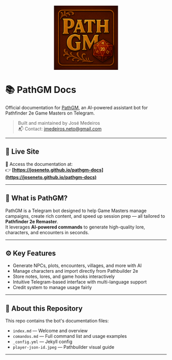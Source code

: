 <p align="center">
  <img src="logo.png" width="200" alt="PathGM Logo" />
</p>

# 📚 PathGM Docs

Official documentation for [PathGM](https://t.me/PathGM_Bot), an AI-powered assistant bot for Pathfinder 2e Game Masters on Telegram.

> Built and maintained by José Medeiros  
> 📬 Contact: jmedeiros.neto@gmail.com

---

## 🔗 Live Site

📖 Access the documentation at:  
👉 **[https://joseneto.github.io/pathgm-docs](https://joseneto.github.io/pathgm-docs)**

---

## 🧠 What is PathGM?

PathGM is a Telegram bot designed to help Game Masters manage campaigns, create rich content, and speed up session prep — all tailored to **Pathfinder 2e Remaster**.  
It leverages **AI-powered commands** to generate high-quality lore, characters, and encounters in seconds.

---

## ⚙️ Key Features

- Generate NPCs, plots, encounters, villages, and more with AI
- Manage characters and import directly from Pathbuilder 2e
- Store notes, lores, and game hooks interactively
- Intuitive Telegram-based interface with multi-language support
- Credit system to manage usage fairly

---

## 🧙 About this Repository

This repo contains the bot's documentation files:

- `index.md` — Welcome and overview
- `comandos.md` — Full command list and usage examples
- `_config.yml` — Jekyll config
- `player-json-id.jpeg` — Pathbuilder visual guide

---
